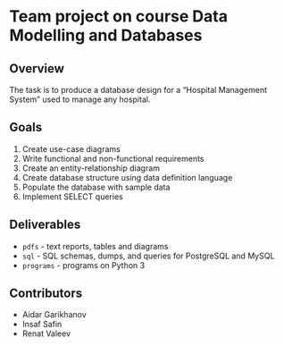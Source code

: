 # Team project on course Data Modelling and Databases

## Overview
The task is to produce a database design for a “Hospital Management System” used to
manage any hospital.

## Goals
1. Create use-case diagrams
2. Write functional and non-functional requirements
3. Create an entity-relationship diagram
4. Create database structure using data definition language
5. Populate the database with sample data
6. Implement SELECT queries

## Deliverables
- `pdfs` - text reports, tables and diagrams
- `sql` - SQL schemas, dumps, and queries for PostgreSQL and MySQL
- `programs` - programs on Python 3 


## Contributors
- Aidar Garikhanov
- Insaf Safin
- Renat Valeev